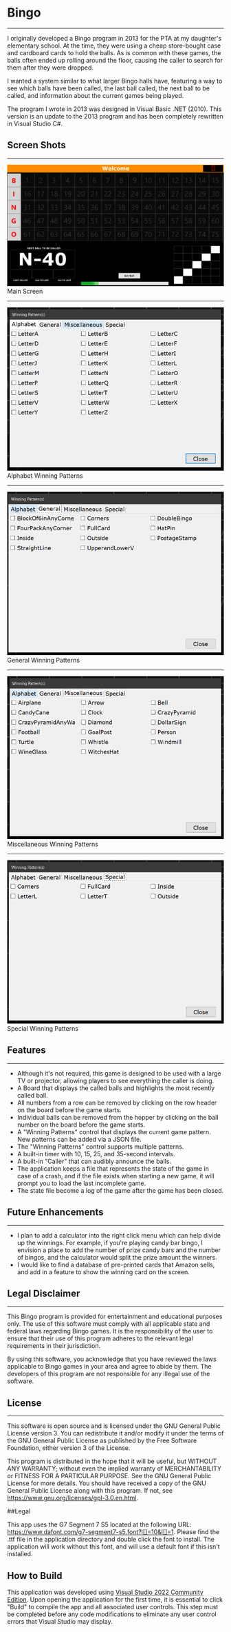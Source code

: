 # Bingo

---

I originally developed a Bingo program in 2013 for the PTA at my daughter's elementary school. At the time, they were using a cheap store-bought case and cardboard cards to hold the balls. As is common with these games, the balls often ended up rolling around the floor, causing the caller to search for them after they were dropped.

I wanted a system similar to what larger Bingo halls have, featuring a way to see which balls have been called, the last ball called, the next ball to be called, and information about the current games being played.

The program I wrote in 2013 was designed in Visual Basic .NET (2010). This version is an update to the 2013 program and has been completely rewritten in Visual Studio C#.

## Screen Shots

---

![Main Screen](/img/main.png)
Main Screen

---

![Winning Patterns Alphabet Screen](/img/WinningPatternsAlphabet.png)
Alphabet Winning Patterns

---

![Winning Patterns General Screen](/img/WinningPatternsGeneral.png)
General Winning Patterns

---

![Winning Patterns Miscellaneous Screen](/img/WinningPatternsMiscellaneous.png)
Miscellaneous Winning Patterns

---

![Winning Patterns Specials Screen](/img/WinningPatternsSpecials.png)
Special Winning Patterns

## Features

---

- Although it's not required, this game is designed to be used with a large TV or projector, allowing players to see everything the caller is doing.
- A Board that displays the called balls and highlights the most recently called ball.
- All numbers from a row can be removed by clicking on the row header on the board before the game starts.
- Individual balls can be removed from the hopper by clicking on the ball number on the board before the game starts.
- A "Winning Patterns" control that displays the current game pattern. New patterns can be added via a JSON file.
- The "Winning Patterns" control supports multiple patterns.
- A built-in timer with 10, 15, 25, and 35-second intervals.
- A built-in "Caller" that can audibly announce the balls.
- The application keeps a file that represents the state of the game in case of a crash, and if the file exists when starting a new game, it will prompt you to load the last incomplete game.
- The state file become a log of the game after the game has been closed.

## Future Enhancements

---

- I plan to add a calculator into the right click menu which can help divide up the winnings. For example, if you're playing candy bar bingo, I envision a place to add the number of prize candy bars and the number of bingos, and the calculator would split the prize amount the winners.
- I would like to find a database of pre-printed cards that Amazon sells, and add in a feature to show the winning card on the screen.

## Legal Disclaimer

---

This Bingo program is provided for entertainment and educational purposes only. The use of this software must comply with all applicable state and federal laws regarding Bingo games. It is the responsibility of the user to ensure that their use of this program adheres to the relevant legal requirements in their jurisdiction.

By using this software, you acknowledge that you have reviewed the laws applicable to Bingo games in your area and agree to abide by them. The developers of this program are not responsible for any illegal use of the software.

## License

---

This software is open source and is licensed under the GNU General Public License version 3. You can redistribute it and/or modify it under the terms of the GNU General Public License as published by the Free Software Foundation, either version 3 of the License.

This program is distributed in the hope that it will be useful, but WITHOUT ANY WARRANTY; without even the implied warranty of MERCHANTABILITY or FITNESS FOR A PARTICULAR PURPOSE. See the GNU General Public License for more details. You should have received a copy of the GNU General Public License along with this program. If not, see https://www.gnu.org/licenses/gpl-3.0.en.html.

##Legal

This app uses the G7 Segment 7 S5 located at the following URL: https://www.dafont.com/g7-segment7-s5.font?l[]=10&l[]=1. Please find the .ttf file in the application directory and double click the font to install. The application will work without this font, and will use a default font if this isn't installed.

## How to Build

This application was developed using [Visual Studio 2022 Community Edition](https://visualstudio.microsoft.com/vs/community/). Upon opening the application for the first time, it is essential to click "Build" to compile the app and all associated user controls. This step must be completed before any code modifications to eliminate any user control errors that Visual Studio may display.
